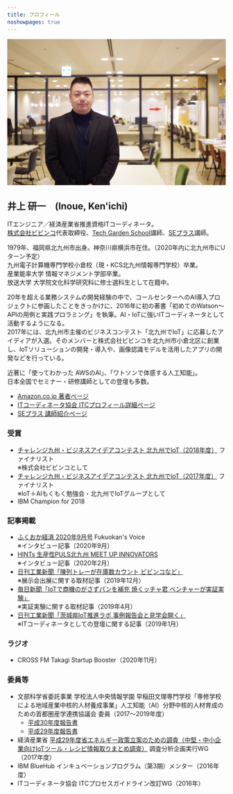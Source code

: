 ```yaml
---
title: プロフィール
noshowpages: true
---
```


![IMGP0042](assets/IMGP0042.JPG)

## 井上 研一　(Inoue, Ken'ichi)

ITエンジニア／経済産業省推進資格ITコーディネータ。  
[株式会社ビビンコ](https://vivinko.com)代表取締役、[Tech Garden School](https://techgardenschool.com)講師、[SEプラス](https://www.seplus.jp/dokushuzemi/)講師。

1979年、福岡県北九州市出身。神奈川県横浜市在住。（2020年内に北九州市にUターン予定）  
九州電子計算機専門学校小倉校（現・KCS北九州情報専門学校）卒業。  
産業能率大学 情報マネジメント学部卒業。  
放送大学 大学院文化科学研究科に修士選科生として在籍中。

20年を超える業務システムの開発経験の中で、コールセンターへのAI導入プロジェクトに参画したことをきっかけに、2016年に初の著書「初めてのWatson～APIの用例と実践プロラミング」を執筆。AI・IoTに強いITコーディネータとして活動するようになる。  
2017年には、北九州市主催のビジネスコンテスト「北九州でIoT」に応募したアイディアが入選。そのメンバーと株式会社ビビンコを北九州市小倉北区に創業し、IoTソリューションの開発・導入や、画像認識モデルを活用したアプリの開発などを行っている。

近著に「使ってわかった AWSのAI」、「ワトソンで体感する人工知能」。  
日本全国でセミナー・研修講師としての登壇も多数。

- [Amazon.co.jp 著者ページ](https://www.amazon.co.jp/~/e/B01M0RV6DK)
- [ITコーディネータ協会 ITCプロフィール詳細ページ](https://itca.force.com/itcpprofiledetailpage?p=9u0ysXWgzJ0YiOCxDAGD%2BPdNsIXUsgnUHgmdvvspwvpkcbl9lxM1CcFWeUvIyiKqImrcMquzgFkhQ5BgdxZvKyBOZvb6ucJC7KXJpcusECEIhMfY2J8VQOpJBkGwksrX%2BeDtpkzY1PagXQ7dYE53Y2GaVMSVYKfqxBeU7w9Lu3vpBJf9CPz%2F%2BpMx%2Fq0L0mhmRwpdvzY52ceH9sbJnQy111WJNoP2bRFCg6Q8tg8ps1PXvUwOmUGS%2BKeIMHoCiyLJBisMSuF3LEA1uFY4rh3MbY9%2Br2S0IvW93TcJz4hsAMg3DuOOy0e66qWb1%2Fg9SpGeIKbKxEOX2Kl6HirhPTuStMnEDmsCSvi8hqhIy5HVPR0YE4N4L9o7p4XUoZwW%2Bsc7jnWcByPzIBkThzTgC%2BxkIfjFc5t0gVJSumYE%2FLYSsVA%3D)
- [SEプラス 講師紹介ページ](https://www.seplus.jp/dokushuzemi/koushi/%E4%BA%95%E4%B8%8A%E3%80%80%E7%A0%94%E4%B8%80.html)

### 受賞

- [チャレンジ九州・ビジネスアイデアコンテスト 北九州でIoT（2018年度）](http://www.kitakyushu-iot.com/2018/) ファイナリスト  
  ※株式会社ビビンコとして
- [チャレンジ九州・ビジネスアイデアコンテスト 北九州でIoT（2017年度）](http://www.kitakyushu-iot.com/2017/) ファイナリスト  
  ※IoT＋AIもくもく勉強会・北九州でIoTグループとして
- IBM Champion for 2018

### 記事掲載

- [ふくおか経済 2020年9月号](https://www.fukuoka-keizai.co.jp/backnumber/%e3%81%b5%e3%81%8f%e3%81%8a%e3%81%8b%e7%b5%8c%e6%b8%88-vol-385-2/) Fukuokan's Voice  
  ※インタビュー記事（2020年9月）
- [HINTs 生産性PULS北九州 MEET UP INNOVATORS](http://ssl.city.kitakyushu.lg.jp/page/seisansei-up/innovators/05.html)  
  ※インタビュー記事（2020年2月）
- [日刊工業新聞「陳列トレーが在庫数カウント ビビンコなど」](https://www.nikkan.co.jp/articles/view/00540284)  
  ※展示会出展に関する取材記事（2019年12月）
- [毎日新聞「IoTで商機のがさずパンを補充 焼くッチャ君 ベンチャーが実証実験」](https://mainichi.jp/articles/20190406/k00/00m/020/111000c)  
  ※実証実験に関する取材記事（2019年4月）
- [日刊工業新聞「茨城県IoT推進ラボ 事例報告会と見学会開く」](https://www.nikkan.co.jp/articles/view/503986)  
  ※ITコーディネータとしての登壇に関する記事（2019年1月）

### ラジオ

- CROSS FM Takagi Startup Booster（2020年11月）

### 委員等

- 文部科学省委託事業 学校法人中央情報学園 早稲田文理専門学校「専修学校による地域産業中核的人材養成事業」人工知能（AI）分野中核的人材育成のための首都圏産学連携協議会 委員（2017～2019年度）
  - [平成30年度報告書](http://wbc.ac.jp/h30ai-monka/)
  - [平成29年度報告書](http://wbc.ac.jp/h29ai-monka/)
- 経済産業省 [平成29年度省エネルギー政策立案のための調査（中堅・中小企業向けIoTツール・レシピ情報取りまとめ調査）](http://www.meti.go.jp/policy/mono_info_service/mono/smart_mono/index.html) 調査分析企画実行WG（2017年度）
- IBM BlueHub インキュベーションプログラム（第3期）メンター（2016年度）
- ITコーディネータ協会 ITCプロセスガイドライン改訂WG（2016年）